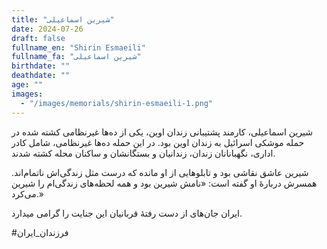 ```yaml
---
title: "شیرین اسماعیلی"
date: 2024-07-26
draft: false
fullname_en: "Shirin Esmaeili"
fullname_fa: "شیرین اسماعیلی"
birthdate: ""
deathdate: ""
age: ""
images:
  - "/images/memorials/shirin-esmaeili-1.png"
---
```


شیرین اسماعیلی،  کارمند پشتیبانی زندان اوین، یکی از ده‌ها غیرنظامی کشته شده در حمله موشکی اسرائیل به زندان اوین بود. در این حمله ده‌ها غیرنظامی، شامل کادر اداری، نگهبانانان زندان، زندانیان و بستگانشان و ساکنان محله کشته شدند. 

شیرین عاشق نقاشی بود و تابلوهایی از او مانده که درست مثل زندگی‌اش ناتمام‌اند. همسرش دربارۀ او گفته است: «نامش شیرین بود و همه لحظه‌های زندگی‌ام را شیرین می‌کرد.» 
 
ایران جان‌های از دست رفتۀ قربانیان این جنایت را گرامی میدارد. 
 
#فرزندان_ایران